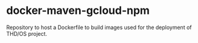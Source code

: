 # docker-maven-gcloud-npm

Repository to host a Dockerfile to build images used for the deployment of THD/OS project.
